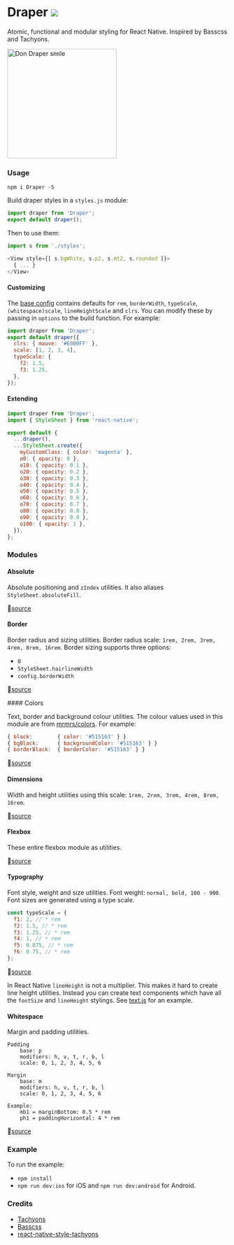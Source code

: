 # Draper [![](https://circleci.com/gh/winkerVSbecks/draper/tree/master.svg?style=shield)](https://circleci.com/gh/winkerVSbecks/draper)

Atomic, functional and modular styling for React Native. Inspired by Basscss and Tachyons.

<image alt="Don Draper smile" src="draper.gif" width="250">

### Usage

`npm i Draper -S`

Build draper styles in a `styles.js` module:

```js
import draper from 'Draper';
export default draper();
```

Then to use them:

```js
import s from './styles';

<View style={[ s.bgWhite, s.p2, s.mt2, s.rounded ]}>
  { ... }
</View>
```

#### Customizing

The [base config](https://github.com/winkerVSbecks/draper/blob/master/src/config.js) contains defaults for `rem`, `borderWidth`, `typeScale`, `(whitespace)scale`, `lineHeightScale` and `clrs`. You can modify these by passing in `options` to the build function. For example:

```js
import draper from 'Draper';
export default draper({
  clrs: { mauve: '#E0B0FF' },
  scale: [1, 2, 3, 4],
  typeScale: {
    f2: 1.5,
    f3: 1.25,
  },
});
```

#### Extending

```js
import draper from 'Draper';
import { StyleSheet } from 'react-native';

export default {
  ...draper(),
  ...StyleSheet.create({
    myCustomClass: { color: 'magenta' },
    o0: { opacity: 0 },
    o10: { opacity: 0.1 },
    o20: { opacity: 0.2 },
    o30: { opacity: 0.3 },
    o40: { opacity: 0.4 },
    o50: { opacity: 0.5 },
    o60: { opacity: 0.6 },
    o70: { opacity: 0.7 },
    o80: { opacity: 0.8 },
    o90: { opacity: 0.9 },
    o100: { opacity: 1 },
  }),
};
```

### Modules

#### Absolute
Absolute positioning and `zIndex` utilities. It also aliases `StyleSheet.absoluteFill`.

📑[source](https://github.com/winkerVSbecks/draper/blob/master/src/absolute.js)


#### Border
Border radius and sizing utilities. Border radius scale: `1rem, 2rem, 3rem, 4rem, 8rem, 16rem`. Border sizing supports three options:

- `0`
- `StyleSheet.hairlineWidth`
- `config.borderWidth`

📑[source](https://github.com/winkerVSbecks/draper/blob/master/src/border.js)


#### Colors

Text, border and background colour utilities. The colour values used in this module are from [mrmrs/colors](http://clrs.cc). For example:

```js
{ black:        { color: '#515163' } }
{ bgBlack:      { backgroundColor: '#515163' } }
{ borderBlack:  { borderColor: '#515163' } }
```
📑[source](https://github.com/winkerVSbecks/draper/blob/master/src/colors.js)


#### Dimensions
Width and height utilities using this scale: `1rem, 2rem, 3rem, 4rem, 8rem, 16rem`.

📑[source](https://github.com/winkerVSbecks/draper/blob/master/src/dimensions.js)


#### Flexbox
These entire flexbox module as utilities.

📑[source](https://github.com/winkerVSbecks/draper/blob/master/src/flexbox.js)


#### Typography
Font style, weight and size utilities. Font weight: `normal, bold, 100 - 900`. Font sizes are generated using a type scale.

```js
const typeScale = {
  f1: 2, // * rem
  f2: 1.5, // * rem
  f3: 1.25, // * rem
  f4: 1, // * rem
  f5: 0.875, // * rem
  f6: 0.75, // * rem
};
```
📑[source](https://github.com/winkerVSbecks/draper/blob/master/src/typography.js)

In React Native `lineHeight` is not a multiplier. This makes it hard to create line height utilities. Instead you can create text components which have all the `fontSize` and `lineHeight` stylings. See [text.js](https://github.com/winkerVSbecks/draper/blob/master/example/flexbox.js) for an example.

#### Whitespace
Margin and padding utilities.

```
Padding
	base: p
	modifiers: h, v, t, r, b, l
	scale: 0, 1, 2, 3, 4, 5, 6

Margin
	base: m
	modifiers: h, v, t, r, b, l
	scale: 0, 1, 2, 3, 4, 5, 6

Example:
	mb1 = marginBottom: 0.5 * rem
	ph1 = paddingHorizontal: 4 * rem
```
📑[source](https://github.com/winkerVSbecks/draper/blob/master/src/whitespace.js)

### Example
To run the example:
- `npm install`
- `npm run dev:ios` for iOS and `npm run dev:android` for Android.


### Credits

- [Tachyons](http://tachyons.io)
- [Basscss](http://www.basscss.com)
- [react-native-style-tachyons](https://github.com/tachyons-css/react-native-style-tachyons)
